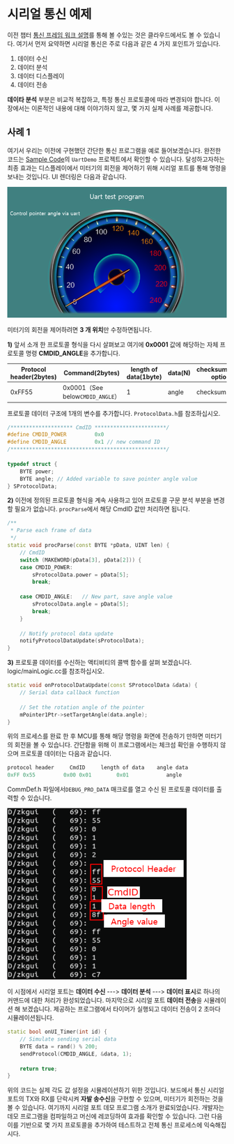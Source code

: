 
# 시리얼 통신 예제

 이전 챕터 [통신 프레임 워크 설명](serial_framework.md)를 통해 볼 수있는 것은 클라우드에서도 볼 수 있습니다. 여기서 먼저 요약하면 시리얼 통신은 주로 다음과 같은 4 가지 포인트가 있습니다.

1. 데이터 수신
2. 데이터 분석
3. 데이터 디스플레이
4. 데이터 전송

 **데이타 분석** 부분은 비교적 복잡하고, 특정 통신 프로토콜에 따라 변경되야 합니다. 이 장에서는 이론적인 내용에 대해 이야기하지 않고, 몇 가지 실제 사례를 제공합니다. 

## 사례 1 

 여기서 우리는 이전에 구현했던 간단한 통신 프로그램을 예로 들어보겠습니다.
 완전한 코드는 [Sample Code](demo_download.md#demo_download)의 `UartDemo` 프로젝트에서 확인할 수 있습니다.
 달성하고자하는 최종 효과는 디스플레이에서 미터기의 회전을 제어하기 위해 시리얼 포트를 통해 명령을 보내는 것입니다. UI 렌더링은 다음과 같습니다.

   ![](images/uart_demo.png)

 미터기의 회전을 제어하려면 **3 개 위치**만 수정하면됩니다.

**1)** 앞서 소개 한 프로토콜 형식을 다시 살펴보고 여기에 **0x0001** 값에 해당하는 자체 프로토콜 명령 **CMDID_ANGLE**을 추가합니다. 

| Protocol header(2bytes) | Command(2bytes) | length of data(1byte) | data(N) | checksum(1byte option) |
| --- | --- | --- | --- | --- |
| 0xFF55 | 0x0001（See below`CMDID_ANGLE`） | 1 | angle | checksum |

 프로토콜 데이터 구조에 1개의 변수를 추가합니다. `ProtocolData.h`를 참조하십시오.

```c++
/******************** CmdID ***********************/
#define CMDID_POWER			0x0
#define CMDID_ANGLE			0x1	// new command ID
/**************************************************/

typedef struct {
	BYTE power;
	BYTE angle;	// Added variable to save pointer angle value
} SProtocolData;
```
**2)** 이전에 정의된 프로토콜 형식을 계속 사용하고 있어 프로토콜 구문 분석 부분을 변경할 필요가 없습니다. `procParse`에서 해당 CmdID 값만 처리하면 됩니다.

```c++
/**
 * Parse each frame of data
 */
static void procParse(const BYTE *pData, UINT len) {
	// CmdID
	switch (MAKEWORD(pData[3], pData[2])) {
	case CMDID_POWER:
		sProtocolData.power = pData[5];
		break;

	case CMDID_ANGLE:	// New part, save angle value
		sProtocolData.angle = pData[5];
		break;
	}

	// Notify protocol data update
	notifyProtocolDataUpdate(sProtocolData);
}
```
**3)** 프로토콜 데이터를 수신하는 액티비티의 콜백 함수를 살펴 보겠습니다. logic/mainLogic.cc를 참조하십시오.

```c++
static void onProtocolDataUpdate(const SProtocolData &data) {
	// Serial data callback function

	// Set the rotation angle of the pointer
	mPointer1Ptr->setTargetAngle(data.angle);
}
```
 위의 프로세스를 완료 한 후 MCU를 통해 해당 명령을 화면에 전송하기 만하면 미터기의 회전을 볼 수 있습니다. 간단함을 위해 이 프로그램에서는 체크섬 확인을 수행하지 않으며 프로토콜 데이터는 다음과 같습니다.
```c++
protocol header     CmdID     length of data    angle data
0xFF 0x55         0x00 0x01        0x01            angle
```
CommDef.h 파일에서`DEBUG_PRO_DATA` 매크로를 열고 수신 된 프로토콜 데이터를 출력할 수 있습니다.

![](images/serial_data.png)

 이 시점에서 시리얼 포트는 **데이터 수신** ---> **데이터 분석** ---> **데이터 표시**로 하나의 커맨드에 대한 처리가 완성되었습니다.
 마지막으로 시리얼 포트 **데이터 전송**을 시뮬레이션 해 보겠습니다. 제공하는 프로그램에서 타이머가 실행되고 데이터 전송이 2 초마다 시뮬레이션됩니다.

```c++
static bool onUI_Timer(int id) {
	// Simulate sending serial data
	BYTE data = rand() % 200;
	sendProtocol(CMDID_ANGLE, &data, 1);

	return true;
}
```
 위의 코드는 실제 각도 값 설정을 시뮬레이션하기 위한 것입니다. 보드에서 통신 시리얼 포트의 TX와 RX를 단락시켜 **자발 송수신**을 구현할 수 있으며, 미터기가 회전하는 것을 볼 수 있습니다.
 여기까지 시리얼 포트 데모 프로그램 소개가 완료되었습니다. 개발자는 데모 프로그램을 컴파일하고 머신에 레코딩하여 효과를 확인할 수 있습니다. 그런 다음 이를 기반으로 몇 가지 프로토콜을 추가하여 테스트하고 전체 통신 프로세스에 익숙해집시다.